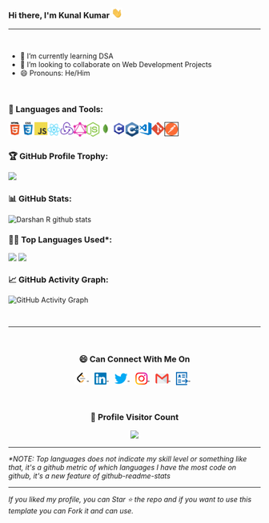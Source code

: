 ### Hi there, I'm Kunal Kumar <img src="https://github.com/kunal-kumar-au8/kunal-kumar-au8/blob/master/Assets/Hi.gif" width="22px">

---

<br />

- 🌱 I’m currently learning DSA
- 👯 I’m looking to collaborate on Web Development Projects
- 😄 Pronouns: He/Him
<!-- - ⚡ Fun fact: I'm in confusion, can you help me to choose the color for the website design -->

<br />


### 🧰 Languages and Tools:

<img align="left" alt="HTML5" width="26px" src="https://github.com/kunal-kumar-au8/kunal-kumar-au8/blob/master/Assets/html.png" />
<img align="left" alt="CSS3" width="26px" src="https://github.com/kunal-kumar-au8/kunal-kumar-au8/blob/master/Assets/css.png" />
<img align="left" alt="JavaScript" width="26px" src="https://github.com/kunal-kumar-au8/kunal-kumar-au8/blob/master/Assets/javascript.svg" />
<img align="left" alt="React" width="26px" src="https://github.com/kunal-kumar-au8/kunal-kumar-au8/blob/master/Assets/react-2.svg" />
<img align="left" alt="React" width="26px" src="https://github.com/kunal-kumar-au8/kunal-kumar-au8/blob/master/Assets/redux.svg" />
<img align="left" alt="React" width="26px" src="https://github.com/kunal-kumar-au8/kunal-kumar-au8/blob/master/Assets/graphql.svg" />
<img align="left" alt="Node.js" width="26px" src="https://github.com/kunal-kumar-au8/kunal-kumar-au8/blob/master/Assets/nodejs-icon.svg" />
<img align="left" alt="React" width="26px" src="https://github.com/kunal-kumar-au8/kunal-kumar-au8/blob/master/Assets/mongodb-icon-1.svg" />
<img align="left" alt="C" width="26px" src="https://github.com/kunal-kumar-au8/kunal-kumar-au8/blob/master/Assets/c.png" />
<img align="left" alt="C++" width="26px" src="https://github.com/kunal-kumar-au8/kunal-kumar-au8/blob/master/Assets/c.svg" />

<img align="left" alt="Visual Studio Code" width="26px" src="https://github.com/kunal-kumar-au8/kunal-kumar-au8/blob/master/Assets/visual-studio-code.png" />
<img align="left" alt="Git" width="26px" src="https://github.com/kunal-kumar-au8/kunal-kumar-au8/blob/master/Assets/git-icon.svg" />

<img align="left" alt="postman" width="26px" border = "1px solid white"  color = "red" src="https://github.com/kunal-kumar-au8/kunal-kumar-au8/blob/master/Assets/hello.png" />

<br />
<br />


<!-- Profile Trophy -->
### 🏆 GitHub Profile Trophy:
<a href="https://github.com/ryo-ma/github-profile-trophy">
  <img width=800 src="https://github-profile-trophy.vercel.app/?username=kunal-kumar-au8&column=8&theme=darkhub&no-frame=true&no-bg=true"/>
</a>


<!--   Stats -->
### 📊 GitHub Stats:
![Darshan R github stats](https://github-readme-stats.vercel.app/api?username=kunal-kumar-au8&theme=nord&show_icons=true&count_private=true)
  
  
<!--   Top Languages Using -->
### 👨‍💻 Top Languages Used*:
![](https://github-profile-summary-cards.vercel.app/api/cards/repos-per-language?username=kunal-kumar-au8&theme=nord_dark)
![](https://github-profile-summary-cards.vercel.app/api/cards/most-commit-language?username=kunal-kumar-au8&theme=nord_dark)


<!--   GitHub stats graph -->
### 📈 GitHub Activity Graph:
 ![GitHub Activity Graph](https://activity-graph.herokuapp.com/graph?username=kunal-kumar-au8&theme=github)

 <br> 
 
 <hr>
 
 <br>

  <div align="center">
  <h3><b>😄 Can Connect With Me On</b></h3>
  </div>
<p align="center">
<a href="https://www.leetcode.com/gulshany01" target="_blank">
  <img align="center" alt="Gulshan Yadav | Portfolio" width="24px" src="https://github.com/SatYu26/SatYu26/blob/master/Assets/leetcode.png" />
</a> &nbsp;&nbsp;
<a href="https://www.linkedin.com/in/gulshany01/" target="_blank">
  <img align="center" alt="Gulshan Yadav | Linkedin" width="24px" src="https://github.com/SatYu26/SatYu26/blob/master/Assets/Linkedin.svg" />
</a> &nbsp;&nbsp;
<a href="https://twitter.com/gulshany01" target="_blank">
  <img align="center" alt="Gulshan Yadav R | Twitter" width="26px" src="https://github.com/SatYu26/SatYu26/blob/master/Assets/Twitter.svg" />
</a> &nbsp;&nbsp;
<a href="https://www.instagram.com/gulshany01/" target= "_blank">
  <img align="center" alt="Gulshan Yadav | Instagram" width="24px" src="https://github.com/SatYu26/SatYu26/blob/master/Assets/Instagram.svg" />
</a> &nbsp;&nbsp;
<a href="mailto:gulshany01@gmail.com" target="_blank">
  <img align="center" alt="Gulshan Yadav | Gmail" width="26px" src="https://github.com/SatYu26/SatYu26/blob/master/Assets/Gmail.svg" />
</a> &nbsp;&nbsp;
<a href="https://drive.google.com/file/d/1c6BS_cJqW9JwrqOfVH-3DgqkzeyZ9NXA/view">
    <img align="center" alt="Gulshan Yadav | Resume" width="24px" src="https://github.com/SatYu26/SatYu26/blob/master/Assets/resume.png" />
</a> &nbsp;&nbsp;
<p>
  
<br>
  
<div align=center>
  <h3><b>📍 Profile Visitor Count</b></h3>
</div>
    
<!-- retro visitor counter -->  
<p align="center" >   
  <img src="https://profile-counter.glitch.me/kunal-kumar-au8/count.svg" />  
</p>
   
  ---
  *\*NOTE: Top languages does not indicate my skill level or something like that, it's a github metric of which languages I have the most code on github, it's a new feature of github-readme-stats*
  
  ---
  *If you liked my profile, you can Star ⭐ the repo and if you want to use this template you can Fork it and can use.*
  
